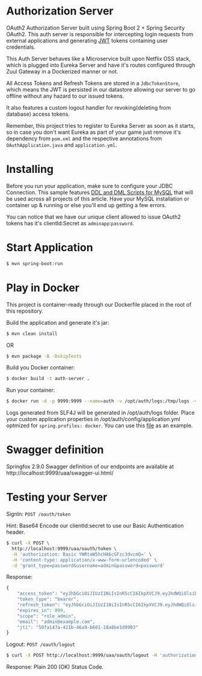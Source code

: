 # Authorization Server

OAuth2 Authorization Server built using Spring Boot 2 + Spring Security OAuth2. This auth server is responsible for intercepting login requests from external applications and generating [JWT][jwt] tokens containing user credentials.  

This Auth Server behaves like a Microservice built upon Netflix OSS stack, which is plugged into Eureka Server and have it's routes configured through Zuul Gateway in a Dockerized manner or not.

All Access Tokens and Refresh Tokens are stored in a `JdbcTokenStore`, which means the JWT is persisted in our datastore allowing our server to go offline without any hazard to our issued tokens.

It also features a custom logout handler for revoking(deleting from database) access tokens.

Remember, this project tries to register to Eureka Server as soon as it starts, so in case you don't want Eureka as part of your game just remove it's dependency from `pom.xml` and the respective annotations from `OAuthApplication.java` and `application.yml`.

# Installing 

Before you run your application, make sure to configure your JDBC Connection. This sample features [DDL and DML Scripts for MySQL][scripts] that will be used across all projects of this article. Have your MySQL installation or container up & running or else you'll end up getting a few errors. 

You can notice that we have our unique client allowed to issue OAuth2 tokens has it's clientId:Secret as `adminapp`:`password`. 

# Start Application

```sh
$ mvn spring-boot:run
```

# Play in Docker

This project is container-ready through our Dockerfile placed in the root of this repository.

Build the application and generate it's jar:
```sh
$ mvn clean install
```
OR
```sh
$ mvn package -B -DskipTests
```

Build you Docker container:
```sh
$ docker build -t auth-server .
```

Run your container:
```sh
$ docker run -d -p 9999:9999 --name=auth -v /opt/auth/logs:/tmp/logs -v /opt/auth/config:/tmp/config auth-server
```

Logs generated from SLF4J will be generated in /opt/auth/logs folder. Place your custom application properties in /opt/auth/config/application.yml optmized for `spring.profiles: docker`. You can use this [file][sample1] as an example.

# Swagger definition
Springfox 2.9.0 Swagger definition of our endpoints are available at http://localhost:9999/uaa/swagger-ui.html/

# Testing your Server

SignIn: `POST /oauth/token`

Hint: Base64 Encode our clientId:secret to use our Basic Authentication header.

```sh
$ curl -X POST \
  http://localhost:9999/uaa/oauth/token \
  -H 'authorization: Basic YWRtaW5hcHA6cGFzc3dvcmQ=' \
  -H 'content-type: application/x-www-form-urlencoded' \
  -d 'grant_type=password&username=admin&password=password'
```

Response:
```javascript
{
    "access_token": "eyJhbGciOiJIUzI1NiIsInR5cCI6IkpXVCJ9.eyJhdWQiOlsibXMvYWRtaW4iLCJtcy91c2VyIiwibXcvYWRtaW5hcHAiXSwidXNlcl9uYW1lIjoiYWRtaW4iLCJzY29wZSI6WyJyb2xlX2FkbWluIl0sImV4cCI6MTUyNzY0NDQwMSwiYXV0aG9yaXRpZXMiOlsicm9sZV9hZG1pbiIsImNhbl91cGRhdGVfdXNlciIsImNhbl9yZWFkX3VzZXIiLCJjYW5fY3JlYXRlX3VzZXIiLCJjYW5fZGVsZXRlX3VzZXIiXSwianRpIjoiNTBmYTE0N2EtNDIxYi00NmE5LWI2MDEtMThhOGJlMWQ5OTAzIiwiZW1haWwiOiJhZG1pbkBleGFtcGxlLmNvbSIsImNsaWVudF9pZCI6ImFkbWluYXBwIn0.6P8lhBiFYnsIuNoUi75hUPClGIggbMiuMmlFlzUiqCk",
    "token_type": "bearer",
    "refresh_token": "eyJhbGciOiJIUzI1NiIsInR5cCI6IkpXVCJ9.eyJhdWQiOlsibXMvYWRtaW4iLCJtcy91c2VyIiwibXcvYWRtaW5hcHAiXSwidXNlcl9uYW1lIjoiYWRtaW4iLCJzY29wZSI6WyJyb2xlX2FkbWluIl0sImF0aSI6IjUwZmExNDdhLTQyMWItNDZhOS1iNjAxLTE4YThiZTFkOTkwMyIsImV4cCI6MTUyNzY0NzEwMSwiYXV0aG9yaXRpZXMiOlsicm9sZV9hZG1pbiIsImNhbl91cGRhdGVfdXNlciIsImNhbl9yZWFkX3VzZXIiLCJjYW5fY3JlYXRlX3VzZXIiLCJjYW5fZGVsZXRlX3VzZXIiXSwianRpIjoiYzNjY2VlOTAtMWY0YS00MjA2LTk5YTEtZTA0ZmUxZDFkZGViIiwiZW1haWwiOiJhZG1pbkBleGFtcGxlLmNvbSIsImNsaWVudF9pZCI6ImFkbWluYXBwIn0.pwR4zbxO0MYsDKsqzVrPAhaIBJEwxMjTfggOU2k4ri4",
    "expires_in": 899,
    "scope": "role_admin",
    "email": "admin@example.com",
    "jti": "50fa147a-421b-46a9-b601-18a8be1d9903"
}
```

Logout: `POST /oauth/logout`

```sh
$ curl -X POST http://localhost:9999/uaa/oauth/logout -H 'authorization: Bearer <access_token>' 
```

Response: Plain 200 (OK) Status Code.

   [jwt]: <https://jwt.io/introduction/>
   [sample1]: <https://github.com/enr1c091/microservices-oauth/blob/master/docker-compose/auth-server/config/application.yml>
 [scripts]: <https://github.com/enr1c091/microservices-oauth/blob/master/auth-server/src/main/resources/oauth2.sql>  
